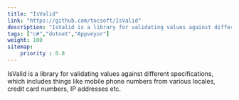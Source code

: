 ```yaml
---
title: "IsValid"
link: "https://github.com/tocsoft/IsValid"
description: "IsValid is a library for validating values against different specifications, which includes things like mobile phone numbers from various locales, credit card numbers, IP addresses etc."
tags: ["c#","dotnet","Appveyor"]
weight: 100
sitemap: 
    priority : 0.8
---
```


IsValid is a library for validating values against different specifications, which includes things like mobile phone numbers from various locales, credit card numbers, IP addresses etc.